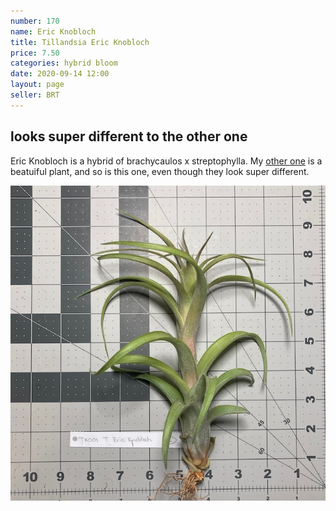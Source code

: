 ```yaml
---
number: 170
name: Eric Knobloch
title: Tillandsia Eric Knobloch
price: 7.50
categories: hybrid bloom
date: 2020-09-14 12:00
layout: page
seller: BRT
---
```

## looks super different to the other one

Eric Knobloch is a hybrid of brachycaulos x streptophylla. My [other one](https://www.robarnold.me/airplants/58.html) is a beatuiful plant, and so is this one, even though they look super different.

!["Tillandsia Eric Knobloch"](/i/IMG_0949.jpeg "Tillandsia Eric Knobloch")
